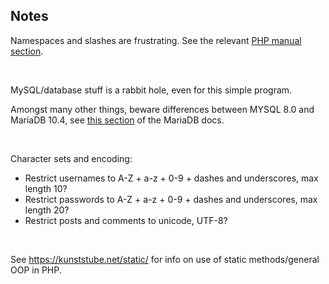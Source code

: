 ## Notes

Namespaces and slashes are frustrating. See the relevant [PHP manual section](https://www.php.net/manual/en/language.namespaces.php).

<br>

MySQL/database stuff is a rabbit hole, even for this simple program.

Amongst many other things, beware differences between MYSQL 8.0 and MariaDB 10.4, see [this section](https://mariadb.com/kb/en/incompatibilities-and-feature-differences-between-mariadb-10-4-and-mysql-8-/) of the MariaDB docs.

<br>

Character sets and encoding:
- Restrict usernames to A-Z + a-z + 0-9 + dashes and underscores, max length 10?
- Restrict passwords to A-Z + a-z + 0-9 + dashes and underscores, max length 20?
- Restrict posts and comments to unicode, UTF-8?

<br>

See https://kunststube.net/static/ for info on use of static methods/general OOP in PHP.